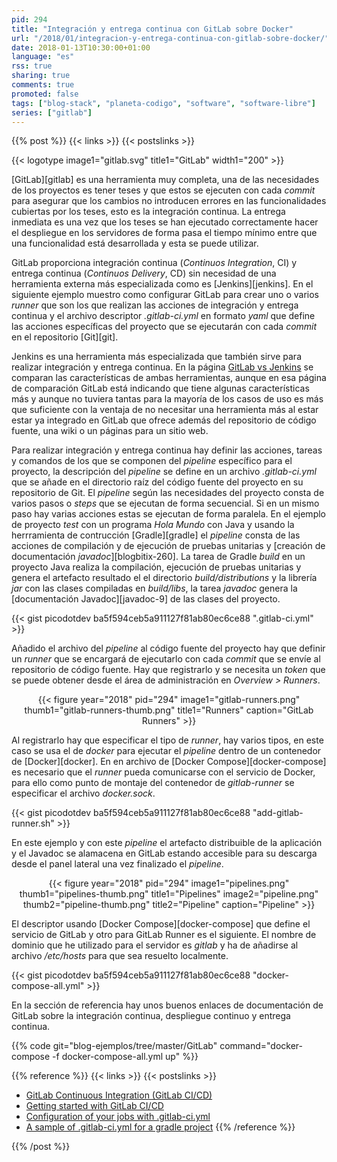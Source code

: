 ```yaml
---
pid: 294
title: "Integración y entrega continua con GitLab sobre Docker"
url: "/2018/01/integracion-y-entrega-continua-con-gitlab-sobre-docker/"
date: 2018-01-13T10:30:00+01:00
language: "es"
rss: true
sharing: true
comments: true
promoted: false
tags: ["blog-stack", "planeta-codigo", "software", "software-libre"]
series: ["gitlab"]
---
```


{{% post %}}
{{< links >}}
{{< postslinks >}}

{{< logotype image1="gitlab.svg" title1="GitLab" width1="200" >}}

[GitLab][gitlab] es una herramienta muy completa, una de las necesidades de los proyectos es tener teses y que estos se ejecuten con cada _commit_ para asegurar que los cambios no introducen errores en las funcionalidades cubiertas por los teses, esto es la integración continua. La entrega inmediata es una vez que los teses se han ejecutado correctamente hacer el despliegue en los servidores de forma pasa el tiempo mínimo entre que una funcionalidad está desarrollada y esta se puede utilizar.

GitLab proporciona integración continua (_Continuos Integration_, CI) y entrega continua (_Continuos Delivery_, CD) sin necesidad de una herramienta externa más especializada como es [Jenkins][jenkins]. En el siguiente ejemplo muestro como configurar GitLab para crear uno o varios _runner_ que son los que realizan las acciones de integración y entrega continua y el archivo descriptor _.gitlab-ci.yml_ en formato _yaml_ que define las acciones específicas del proyecto que se ejecutarán con cada _commit_ en el repositorio [Git][git].

Jenkins es una herramienta más especializada que también sirve para realizar integración y entrega continua. En la página [GitLab vs Jenkins](https://about.gitlab.com/comparison/gitlab-vs-jenkins.html) se comparan las características de ambas herramientas, aunque en esa página de comparación GitLab está indicando que tiene algunas características más y aunque no tuviera tantas para la mayoría de los casos de uso es más que suficiente con la ventaja de no necesitar una herramienta más al estar estar ya integrado en GitLab que ofrece además del repositorio de código fuente, una wiki o un páginas para un sitio web.

Para realizar integración y entrega continua hay definir las acciones, tareas y comandos de los que se componen del _pipeline_ específico para el proyecto, la descripción del _pipeline_ se define en un archivo _.gitlab-ci.yml_ que se añade en el directorio raíz del código fuente del proyecto en su repositorio de Git. El _pipeline_ según las necesidades del proyecto consta de varios pasos o _steps_ que se ejecutan de forma secuencial. Si en un mismo paso hay varias acciones estas se ejecutan de forma paralela. En el ejemplo de proyecto _test_ con un programa _Hola Mundo_ con Java y usando la herrramienta de contrucción [Gradle][gradle] el _pipeline_ consta de las acciones de compilación y de ejecución de pruebas unitarias y [creación de documentación _javadoc_][blogbitix-260]. La tarea de Gradle _build_ en un proyecto Java realiza la compilación, ejecución de pruebas unitarias y genera el artefacto resultado el el directorio _build/distributions_ y la librería _jar_ con las clases compiladas en _build/libs_, la tarea _javadoc_ genera la [documentación Javadoc][javadoc-9] de las clases del proyecto.

{{< gist picodotdev ba5f594ceb5a911127f81ab80ec6ce88 ".gitlab-ci.yml" >}}

Añadido el archivo del _pipeline_ al código fuente del proyecto hay que definir un _runner_ que se encargará de ejecutarlo con cada _commit_ que se envíe al repositorio de código fuente. Hay que registrarlo y se necesita un _token_ que se puede obtener desde el área de administración en _Overview > Runners_.

<div class="media" style="text-align: center;">
    {{< figure year="2018" pid="294"
        image1="gitlab-runners.png" thumb1="gitlab-runners-thumb.png" title1="Runners"
        caption="GitLab Runners" >}}
</div>

Al registrarlo hay que especificar el tipo de _runner_, hay varios tipos, en este caso se usa el de _docker_ para ejecutar el _pipeline_ dentro de un contenedor de [Docker][docker]. En en archivo de [Docker Compose][docker-compose] es necesario que el _runner_ pueda comunicarse con el servicio de Docker, para ello como punto de montaje del contenedor de _gitlab-runner_ se especificar el archivo _docker.sock_.

{{< gist picodotdev ba5f594ceb5a911127f81ab80ec6ce88 "add-gitlab-runner.sh" >}}

En este ejemplo y con este _pipeline_ el artefacto distribuible de la aplicación y el Javadoc se alamacena en GitLab estando accesible para su descarga desde el panel lateral una vez finalizado el _pipeline_.

<div class="media" style="text-align: center;">
    {{< figure year="2018" pid="294"
        image1="pipelines.png" thumb1="pipelines-thumb.png" title1="Pipelines"
        image2="pipeline.png" thumb2="pipeline-thumb.png" title2="Pipeline"
        caption="Pipeline" >}}
</div>

El descriptor usando [Docker Compose][docker-compose] que define el servicio de GitLab y otro para GitLab Runner es el siguiente. El nombre de dominio que he utilizado para el servidor es _gitlab_ y ha de añadirse al archivo _/etc/hosts_ para que sea resuelto localmente.

{{< gist picodotdev ba5f594ceb5a911127f81ab80ec6ce88 "docker-compose-all.yml" >}}

En la sección de referencia hay unos buenos enlaces de documentación de GitLab sobre la integración continua, despliegue continuo y entrega continua.

{{% code git="blog-ejemplos/tree/master/GitLab" command="docker-compose -f docker-compose-all.yml up" %}}

{{% reference %}}
{{< links >}}
{{< postslinks >}}
* [GitLab Continuous Integration (GitLab CI/CD)](https://docs.gitlab.com/ce/ci/)
* [Getting started with GitLab CI/CD](https://docs.gitlab.com/ce/ci/quick_start/README.html)
* [Configuration of your jobs with .gitlab-ci.yml](https://docs.gitlab.com/ce/ci/yaml/README.html)
* [A sample of .gitlab-ci.yml for a gradle project](https://gist.github.com/daicham/5ac8461b8b49385244aa0977638c3420)
{{% /reference %}}

{{% /post %}}
